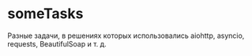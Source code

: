 # someTasks

Разные задачи, в решениях которых использовались aiohttp, asyncio, requests, BeautifulSoap и т. д.
